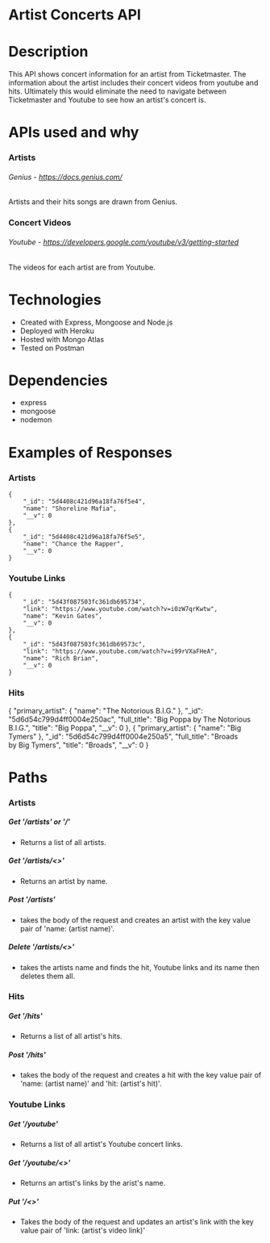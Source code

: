 # Artist Concerts API

# Description
This API shows concert information for an artist from Ticketmaster. The information about the artist includes their concert videos from youtube and hits. Ultimately this would eliminate the need to 
navigate between Ticketmaster and Youtube to see how an artist's concert is.


# APIs used and why
###  Artists
 ###### Genius - https://docs.genius.com/
 Artists and their hits songs are drawn from Genius.

### Concert Videos
 ###### Youtube - https://developers.google.com/youtube/v3/getting-started
 The videos for each artist are from Youtube. 

 # Technologies
 - Created with Express, Mongoose and Node.js
 - Deployed with Heroku
 - Hosted with Mongo Atlas
 - Tested on Postman

# Dependencies
- express
- mongoose 
- nodemon 

# Examples of Responses

### Artists
    {
        "_id": "5d4408c421d96a18fa76f5e4",
        "name": "Shoreline Mafia",
        "__v": 0
    },
    {
        "_id": "5d4408c421d96a18fa76f5e5",
        "name": "Chance the Rapper",
        "__v": 0
    }
### Youtube Links
    {
        "_id": "5d43f087503fc361db695734",
        "link": "https://www.youtube.com/watch?v=i0zW7qrKwtw",
        "name": "Kevin Gates",
        "__v": 0
    },
    {
        "_id": "5d43f087503fc361db69573c",
        "link": "https://www.youtube.com/watch?v=i99rVXaFHeA",
        "name": "Rich Brian",
        "__v": 0
    }
### Hits
{
    "primary_artist": {
        "name": "The Notorious B.I.G."
    },
    "_id": "5d6d54c799d4ff0004e250ac",
    "full_title": "Big Poppa by The Notorious B.I.G.",
    "title": "Big Poppa",
    "__v": 0
},
{
    "primary_artist": {
        "name": "Big Tymers"
    },
    "_id": "5d6d54c799d4ff0004e250a5",
    "full_title": "Broads by Big Tymers",
    "title": "Broads",
    "__v": 0
}



# Paths

### Artists

##### Get '/artists' or '/'
- Returns a list of all artists.

##### Get '/artists/<<artist name>>' 
- Returns an artist by name.

##### Post '/artists' 
- takes the body of the request and creates an artist with the key value pair of 'name: (artist name)'.

##### Delete '/artists/<<artist name>>' 
- takes the artists name and finds the hit, Youtube links and its name then deletes them all. 

### Hits

##### Get '/hits' 
- Returns a list of all artist's hits.

##### Post '/hits'
- takes the body of the request and creates a hit with the key value pair of 'name: (artist name)' and 'hit: (artist's hit)'.

### Youtube Links

##### Get '/youtube'
- Returns a list of all artist's Youtube concert links.

##### Get '/youtube/<<artist name>>'
- Returns an artist's links by the arist's name.

##### Put '/<<artist name>>'
- Takes the body of the request and updates an artist's link with the key value pair of 'link: (artist's video link)'







